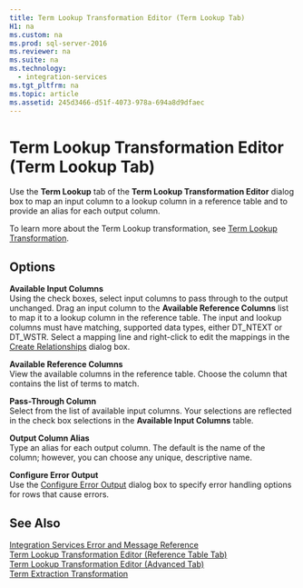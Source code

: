 ```yaml
---
title: Term Lookup Transformation Editor (Term Lookup Tab)
H1: na
ms.custom: na
ms.prod: sql-server-2016
ms.reviewer: na
ms.suite: na
ms.technology: 
  - integration-services
ms.tgt_pltfrm: na
ms.topic: article
ms.assetid: 245d3466-d51f-4073-978a-694a8d9dfaec
---
```

# Term Lookup Transformation Editor (Term Lookup Tab)
  Use the **Term Lookup** tab of the **Term Lookup Transformation Editor** dialog box to map an input column to a lookup column in a reference table and to provide an alias for each output column.  
  
 To learn more about the Term Lookup transformation, see [Term Lookup Transformation](../../Topics/TopicNameNotContainA/Term-Lookup-Transformation.md).  
  
## Options  
 **Available Input Columns**  
 Using the check boxes, select input columns to pass through to the output unchanged. Drag an input column to the **Available Reference Columns** list to map it to a lookup column in the reference table. The input and lookup columns must have matching, supported data types, either DT\_NTEXT or DT\_WSTR. Select a mapping line and right\-click to edit the mappings in the [Create Relationships](../../Topics/TopicNameNotContainA/Create-Relationships.md) dialog box.  
  
 **Available Reference Columns**  
 View the available columns in the reference table. Choose the column that contains the list of terms to match.  
  
 **Pass\-Through Column**  
 Select from the list of available input columns. Your selections are reflected in the check box selections in the **Available Input Columns** table.  
  
 **Output Column Alias**  
 Type an alias for each output column. The default is the name of the column; however, you can choose any unique, descriptive name.  
  
 **Configure Error Output**  
 Use the [Configure Error Output](../../Topics/TopicNameNotContainA/Configure-Error-Output.md) dialog box to specify error handling options for rows that cause errors.  
  
## See Also  
 [Integration Services Error and Message Reference](../../Topics/TopicNameNotContainA/Integration-Services-Error-and-Message-Reference.md)   
 [Term Lookup Transformation Editor &#40;Reference Table Tab&#41;](../../Topics/TopicNameNotContainA/Term-Lookup-Transformation-Editor--Reference-Table-Tab-.md)   
 [Term Lookup Transformation Editor &#40;Advanced Tab&#41;](../../Topics/TopicNameNotContainA/Term-Lookup-Transformation-Editor--Advanced-Tab-.md)   
 [Term Extraction Transformation](../../Topics/TopicNameNotContainA/Term-Extraction-Transformation.md)  
  
  